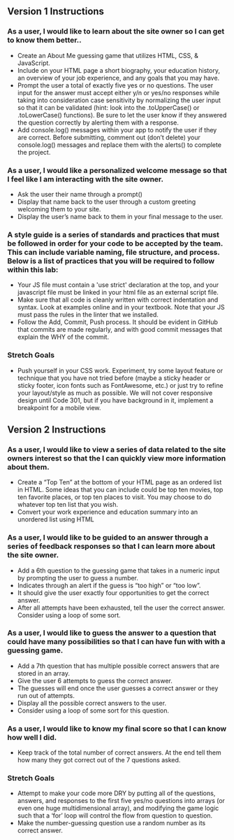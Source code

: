 ## Version 1 Instructions
### As a user, I would like to learn about the site owner so I can get to know them better..
- Create an About Me guessing game that utilizes HTML, CSS, & JavaScript.
- Include on your HTML page a short biography, your education history, an overview of your job experience, and any goals that you may have.
- Prompt the user a total of exactly five yes or no questions. The user input for the answer must accept either y/n or yes/no responses while taking into consideration case sensitivity by normalizing the user input so that it can be validated (hint: look into the .toUpperCase() or .toLowerCase() functions). Be sure to let the user know if they answered the question correctly by alerting them with a response.
- Add console.log() messages within your app to notify the user if they are correct. Before submitting, comment out (don’t delete) your console.log() messages and replace them with the alerts() to complete the project.

### As a user, I would like a personalized welcome message so that I feel like I am interacting with the site owner.
- Ask the user their name through a prompt()
- Display that name back to the user through a custom greeting welcoming them to your site.
- Display the user’s name back to them in your final message to the user.

### A style guide is a series of standards and practices that must be followed in order for your code to be accepted by the team. This can include variable naming, file structure, and process. Below is a list of practices that you will be required to follow within this lab:
- Your JS file must contain a 'use strict' declaration at the top, and your javascript file must be linked in your html file as an external script file.
- Make sure that all code is cleanly written with correct indentation and syntax. Look at examples online and in your textbook. Note that your JS must pass the rules in the linter that we installed.
- Follow the Add, Commit, Push process. It should be evident in GitHub that commits are made regularly, and with good commit messages that explain the WHY of the commit.

### Stretch Goals
- Push yourself in your CSS work. Experiment, try some layout feature or technique that you have not tried before (maybe a sticky header or sticky footer, icon fonts such as FontAwesome, etc.) or just try to refine your layout/style as much as possible. We will not cover responsive design until Code 301, but if you have background in it, implement a breakpoint for a mobile view.

## Version 2 Instructions
### As a user, I would like to view a series of data related to the site owners interest so that the I can quickly view more information about them.
- Create a “Top Ten” at the bottom of your HTML page as an ordered list in HTML. Some ideas that you can include could be top ten movies, top ten favorite places, or top ten places to visit. You may choose to do whatever top ten list that you wish.
- Convert your work experience and education summary into an unordered list using HTML

### As a user, I would like to be guided to an answer through a series of feedback responses so that I can learn more about the site owner.
- Add a 6th question to the guessing game that takes in a numeric input by prompting the user to guess a number.
- Indicates through an alert if the guess is “too high” or “too low”.
- It should give the user exactly four opportunities to get the correct answer.
- After all attempts have been exhausted, tell the user the correct answer. Consider using a loop of some sort.

### As a user, I would like to guess the answer to a question that could have many possibilities so that I can have fun with with a guessing game.
- Add a 7th question that has multiple possible correct answers that are stored in an array.
- Give the user 6 attempts to guess the correct answer.
- The guesses will end once the user guesses a correct answer or they run out of attempts.
- Display all the possible correct answers to the user.
- Consider using a loop of some sort for this question.

### As a user, I would like to know my final score so that I can know how well I did.
- Keep track of the total number of correct answers. At the end tell them how many they got correct out of the 7 questions asked.

### Stretch Goals
- Attempt to make your code more DRY by putting all of the questions, answers, and responses to the first five yes/no questions into arrays (or even one huge multidimensional array), and modifying the game logic such that a ‘for’ loop will control the flow from question to question.
- Make the number-guessing question use a random number as its correct answer.